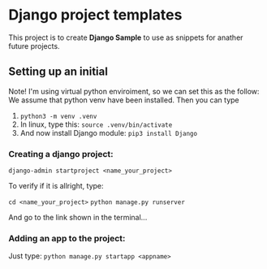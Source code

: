 # Django project templates

This project is to create **Django Sample** to use as snippets for anather future projects.

## Setting up an initial
Note! I'm using virtual python enviroiment, so we can set this as the follow:
We assume that python venv have been installed. Then you can type

1. `python3 -m venv .venv`
2. In linux, type this: 
    `source .venv/bin/activate`
3. And now install Django module:
    `pip3 install Django`


### Creating a django project:
```django-admin startproject <name_your_project>```


To verify if it is allright, type:

```cd <name_your_project>```
```python manage.py runserver```


And go to the link shown in the terminal...

### Adding an app to the project:

Just type:
```python manage.py startapp <appname>```
